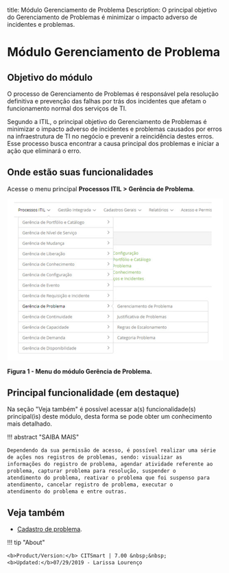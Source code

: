 title:  Módulo Gerenciamento de Problema
Description: O principal objetivo do Gerenciamento de Problemas é minimizar o impacto adverso de incidentes e problemas. 
# Módulo Gerenciamento de Problema

Objetivo do módulo
--------------------

O processo de Gerenciamento de Problemas é responsável pela resolução definitiva e prevenção das falhas por trás dos incidentes que
afetam o funcionamento normal dos serviços de TI.

Segundo a ITIL, o principal objetivo do Gerenciamento de Problemas é minimizar o impacto adverso de incidentes e problemas causados
por erros na infraestrutura de TI no negócio e prevenir a reincidência destes erros. Esse processo busca encontrar a causa
principal dos problemas e iniciar a ação que eliminará o erro.

Onde estão suas funcionalidades
----------------------------------

Acesse o menu principal **Processos ITIL > Gerência de Problema**.

![Menu](images/mod-prob.img1.jpg)

**Figura 1 - Menu do módulo Gerência de Problema.**

Principal funcionalidade (em destaque)
----------------------------------------

Na seção "Veja também" é possível acessar a(s) funcionalidade(s) principal(is) deste módulo, desta forma se pode obter um
conhecimento mais detalhado.

!!! abstract "SAIBA MAIS"

    Dependendo da sua permissão de acesso, é possível realizar uma série de ações nos registros de problemas, sendo: visualizar as 
    informações do registro de problema, agendar atividade referente ao problema, capturar problema para resolução, suspender o 
    atendimento do problema, reativar o problema que foi suspenso para atendimento, cancelar registro de problema, executar o 
    atendimento do problema e entre outras.
    
Veja também
-------------

- [Cadastro de problema](/pt-br/citsmart-platform-7/processes/problem/register-problem.html).

!!! tip "About"

    <b>Product/Version:</b> CITSmart | 7.00 &nbsp;&nbsp;
    <b>Updated:</b>07/29/2019 - Larissa Lourenço
